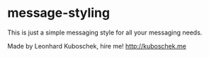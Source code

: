 # message-styling

This is just a simple messaging style for all your messaging needs.

Made by Leonhard Kuboschek, hire me!
http://kuboschek.me